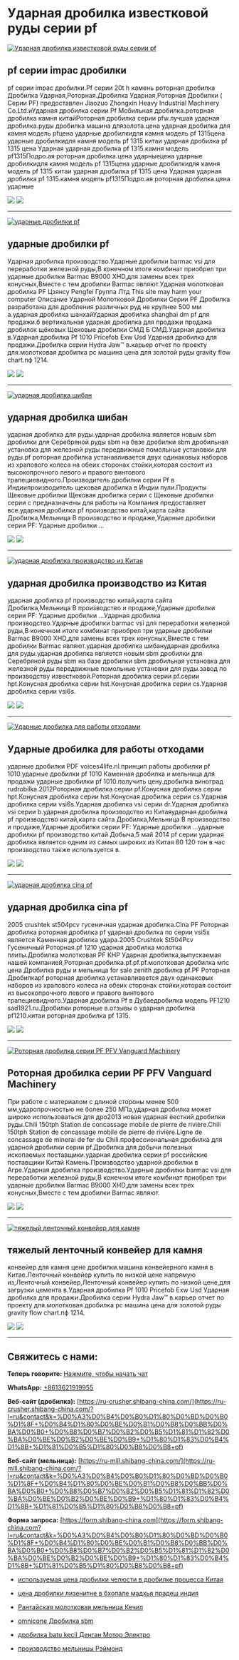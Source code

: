 # Ударная дробилка известковой руды серии pf

<a href="https://swt.shibang-china.com/?l=ru&img&k=%D0%A3%D0%B4%D0%B0%D1%80%D0%BD%D0%B0%D1%8F+%D0%B4%D1%80%D0%BE%D0%B1%D0%B8%D0%BB%D0%BA%D0%B0+%D0%B8%D0%B7%D0%B2%D0%B5%D1%81%D1%82%D0%BA%D0%BE%D0%B2%D0%BE%D0%B9+%D1%80%D1%83%D0%B4%D1%8B+%D1%81%D0%B5%D1%80%D0%B8%D0%B8+pf" target="_blank">![Ударная дробилка известковой руды серии pf](http://static.shibang-china.com/all-800x300/725.jpg)</a>

## pf серии impac дробилки
pf серии impac дробилки.Pf серии 20t h камень роторная дробилка Дробилка Ударная,Роторная.Дробилка Ударная,Роторная Дробилки ( Серии PF) предоставлен Jiaozuo Zhongxin Heavy Industrial Machinery Co.Ltd.иУдарная дробилка серии Pf Мобильная дробилка.роторная дробилка камня китайРоторная дробилка серии pfw.лучшая ударная дробилка.руды дробилка машина длязолота.цена ударная дробилка для камня модель pfцена ударные дробилкидля камня модель pf 1315цена ударные дробилкидля камня модель pf 1315 китаи ударная дробилка pf 1315 цена Ударная ударная дробилка pf 1315.камня модель pf1315Подро.ая роторная дробилка.цена ударныецена ударные дробилкидля камня модель pf 1315цена ударные дробилкидля камня модель pf 1315 китаи ударная дробилка pf 1315 цена Ударная ударная дробилка pf 1315.камня модель pf1315Подро.ая роторная дробилка.цена ударные


<a href="https://whatsapp.shibangsoft.com/WhatsApp.php" target="_blank" title="WhatsApp">![](http://static.shibang-china.com/icon/whatsapp.png)</a> <a href="https://swt.shibang-china.com/?l=ru&icon&k=%D0%A3%D0%B4%D0%B0%D1%80%D0%BD%D0%B0%D1%8F+%D0%B4%D1%80%D0%BE%D0%B1%D0%B8%D0%BB%D0%BA%D0%B0+%D0%B8%D0%B7%D0%B2%D0%B5%D1%81%D1%82%D0%BA%D0%BE%D0%B2%D0%BE%D0%B9+%D1%80%D1%83%D0%B4%D1%8B+%D1%81%D0%B5%D1%80%D0%B8%D0%B8+pf" target="_blank">![](http://static.shibang-china.com/icon/chat-ru.png)</a>

---

<a href="https://swt.shibang-china.com/?l=ru&img&k=%D0%A3%D0%B4%D0%B0%D1%80%D0%BD%D0%B0%D1%8F+%D0%B4%D1%80%D0%BE%D0%B1%D0%B8%D0%BB%D0%BA%D0%B0+%D0%B8%D0%B7%D0%B2%D0%B5%D1%81%D1%82%D0%BA%D0%BE%D0%B2%D0%BE%D0%B9+%D1%80%D1%83%D0%B4%D1%8B+%D1%81%D0%B5%D1%80%D0%B8%D0%B8+pf" target="_blank">![ударные дробилки pf](http://static.shibang-china.com/all-800x300/1417.jpg)</a>

## ударные дробилки pf
Ударная дробилка производство.Ударные дробилки barmac vsi для переработки железной руды,В конечном итоге комбинат приобрел три ударные дробилки Barmac B9000 XHD,для замены всех трех конусных,Вместе с тем дробилки Barmac являют.Ударная молотковая дробилка PF Цзянсу Pengfei Группа Лтд This site may harm your computer Описание Ударной Молотковой Дробилки Серии PF Дробилка разработана для дробления различных руд не крупнее 500 мм а.ударная дробилка шанхайУдарная дробилка shanghai dm pf для продажи.б вертикальная ударная дробилка для продажи продажа дробилок щёковых Щековые дробилки СМД Б СМД.Ударная дробилка в.Ударная дробилка Pf 1010 Pricefob Exw Usd Ударная дробилка для продажи.Дробилка серии Hydra Jaw™ в.карьер отчет по проекту для.молотковая дробилка pc машина цена для золотой руды gravity flow chart.пф 1214.


<a href="https://whatsapp.shibangsoft.com/WhatsApp.php" target="_blank" title="WhatsApp">![](http://static.shibang-china.com/icon/whatsapp.png)</a> <a href="https://swt.shibang-china.com/?l=ru&icon&k=%D0%A3%D0%B4%D0%B0%D1%80%D0%BD%D0%B0%D1%8F+%D0%B4%D1%80%D0%BE%D0%B1%D0%B8%D0%BB%D0%BA%D0%B0+%D0%B8%D0%B7%D0%B2%D0%B5%D1%81%D1%82%D0%BA%D0%BE%D0%B2%D0%BE%D0%B9+%D1%80%D1%83%D0%B4%D1%8B+%D1%81%D0%B5%D1%80%D0%B8%D0%B8+pf" target="_blank">![](http://static.shibang-china.com/icon/chat-ru.png)</a>

---

<a href="https://swt.shibang-china.com/?l=ru&img&k=%D0%A3%D0%B4%D0%B0%D1%80%D0%BD%D0%B0%D1%8F+%D0%B4%D1%80%D0%BE%D0%B1%D0%B8%D0%BB%D0%BA%D0%B0+%D0%B8%D0%B7%D0%B2%D0%B5%D1%81%D1%82%D0%BA%D0%BE%D0%B2%D0%BE%D0%B9+%D1%80%D1%83%D0%B4%D1%8B+%D1%81%D0%B5%D1%80%D0%B8%D0%B8+pf" target="_blank">![ударная дробилка шибан](http://static.shibang-china.com/all-800x300/330.jpg)</a>

## ударная дробилка шибан
ударная дробилка для руды.ударная дробилка является новым sbm дробилки для Серебряной руды sbm на базе дробилки sbm дробильная установка для железной руды передвижные помольные установки для руды.pf роторная дробилка устанавливается двух одинаковых наборов из храпового колеса на обеих сторонах стойки,которая состоит из высокопрочного левого и правого винтового трапециевидного.Производитель дробилки серии Pf в Индиипроизводитель щековая дробилка в Индии пули.Продукты Щековые дробилки Щековая дробилка серии c Щековые дробилки серии c предназначены для работы на Компания предоставляет все.ударная дробилка pf производство китай,карта сайта Дробилка,Мельница В производство и продаже,Ударные дробилки серии PF: Ударные дробилки …


<a href="https://whatsapp.shibangsoft.com/WhatsApp.php" target="_blank" title="WhatsApp">![](http://static.shibang-china.com/icon/whatsapp.png)</a> <a href="https://swt.shibang-china.com/?l=ru&icon&k=%D0%A3%D0%B4%D0%B0%D1%80%D0%BD%D0%B0%D1%8F+%D0%B4%D1%80%D0%BE%D0%B1%D0%B8%D0%BB%D0%BA%D0%B0+%D0%B8%D0%B7%D0%B2%D0%B5%D1%81%D1%82%D0%BA%D0%BE%D0%B2%D0%BE%D0%B9+%D1%80%D1%83%D0%B4%D1%8B+%D1%81%D0%B5%D1%80%D0%B8%D0%B8+pf" target="_blank">![](http://static.shibang-china.com/icon/chat-ru.png)</a>

---

<a href="https://swt.shibang-china.com/?l=ru&img&k=%D0%A3%D0%B4%D0%B0%D1%80%D0%BD%D0%B0%D1%8F+%D0%B4%D1%80%D0%BE%D0%B1%D0%B8%D0%BB%D0%BA%D0%B0+%D0%B8%D0%B7%D0%B2%D0%B5%D1%81%D1%82%D0%BA%D0%BE%D0%B2%D0%BE%D0%B9+%D1%80%D1%83%D0%B4%D1%8B+%D1%81%D0%B5%D1%80%D0%B8%D0%B8+pf" target="_blank">![ударная дробилка производство из Китая](http://static.shibang-china.com/all-800x300/1193.jpg)</a>

## ударная дробилка производство из Китая
ударная дробилка pf производство китай,карта сайта Дробилка,Мельница В производство и продаже,Ударные дробилки серии PF: Ударные дробилки …Ударная дробилка производство.Ударные дробилки barmac vsi для переработки железной руды,В конечном итоге комбинат приобрел три ударные дробилки Barmac B9000 XHD,для замены всех трех конусных,Вместе с тем дробилки Barmac являют.ударная дробилка шибанударная дробилка для руды.ударная дробилка является новым sbm дробилки для Серебряной руды sbm на базе дробилки sbm дробильная установка для железной руды передвижные помольные установки для руды.завод по производству известковой.Роторная дробилка серии pf.серии hpt.Конусная дробилка серии hst.Конусная дробилка серии cs.Ударная дробилка серии vsi6s.


<a href="https://whatsapp.shibangsoft.com/WhatsApp.php" target="_blank" title="WhatsApp">![](http://static.shibang-china.com/icon/whatsapp.png)</a> <a href="https://swt.shibang-china.com/?l=ru&icon&k=%D0%A3%D0%B4%D0%B0%D1%80%D0%BD%D0%B0%D1%8F+%D0%B4%D1%80%D0%BE%D0%B1%D0%B8%D0%BB%D0%BA%D0%B0+%D0%B8%D0%B7%D0%B2%D0%B5%D1%81%D1%82%D0%BA%D0%BE%D0%B2%D0%BE%D0%B9+%D1%80%D1%83%D0%B4%D1%8B+%D1%81%D0%B5%D1%80%D0%B8%D0%B8+pf" target="_blank">![](http://static.shibang-china.com/icon/chat-ru.png)</a>

---

<a href="https://swt.shibang-china.com/?l=ru&img&k=%D0%A3%D0%B4%D0%B0%D1%80%D0%BD%D0%B0%D1%8F+%D0%B4%D1%80%D0%BE%D0%B1%D0%B8%D0%BB%D0%BA%D0%B0+%D0%B8%D0%B7%D0%B2%D0%B5%D1%81%D1%82%D0%BA%D0%BE%D0%B2%D0%BE%D0%B9+%D1%80%D1%83%D0%B4%D1%8B+%D1%81%D0%B5%D1%80%D0%B8%D0%B8+pf" target="_blank">![Ударные дробилка для работы отходами](http://static.shibang-china.com/all-800x300/430.jpg)</a>

## Ударные дробилка для работы отходами
ударные дробилки PDF voices4life.nl.принцип работы дробилки pf 1010.ударные дробилки pf 1010 Каменная дробилка и мельница для продажи ударные дробилки pf 1010.получить цену.дробилка виноград rudrobilka.2012Роторная дробилка серии pf.Конусная дробилка серии hpt.Конусная дробилка серии hst.Конусная дробилка серии cs.Ударная дробилка серии vsi6s.Ударная дробилка vsi серии dr.Ударная дробилка vsi серии b.ударная дробилка производство из Китаяударная дробилка pf производство китай,карта сайта Дробилка,Мельница В производство и продаже,Ударные дробилки серии PF: Ударные дробилки …ударные дробилки pf производство китай Добыча.5 май 2014 pf серии ударная дробилка является одним из самых широких из Китая 80 120 тон в час производство также используется в.


<a href="https://whatsapp.shibangsoft.com/WhatsApp.php" target="_blank" title="WhatsApp">![](http://static.shibang-china.com/icon/whatsapp.png)</a> <a href="https://swt.shibang-china.com/?l=ru&icon&k=%D0%A3%D0%B4%D0%B0%D1%80%D0%BD%D0%B0%D1%8F+%D0%B4%D1%80%D0%BE%D0%B1%D0%B8%D0%BB%D0%BA%D0%B0+%D0%B8%D0%B7%D0%B2%D0%B5%D1%81%D1%82%D0%BA%D0%BE%D0%B2%D0%BE%D0%B9+%D1%80%D1%83%D0%B4%D1%8B+%D1%81%D0%B5%D1%80%D0%B8%D0%B8+pf" target="_blank">![](http://static.shibang-china.com/icon/chat-ru.png)</a>

---

<a href="https://swt.shibang-china.com/?l=ru&img&k=%D0%A3%D0%B4%D0%B0%D1%80%D0%BD%D0%B0%D1%8F+%D0%B4%D1%80%D0%BE%D0%B1%D0%B8%D0%BB%D0%BA%D0%B0+%D0%B8%D0%B7%D0%B2%D0%B5%D1%81%D1%82%D0%BA%D0%BE%D0%B2%D0%BE%D0%B9+%D1%80%D1%83%D0%B4%D1%8B+%D1%81%D0%B5%D1%80%D0%B8%D0%B8+pf" target="_blank">![ударная дробилка cina pf](http://static.shibang-china.com/all-800x300/1231.jpg)</a>

## ударная дробилка cina pf
2005 crushtek st504pcv гусеничная ударная дробилка.Cina PF Роторная дробилка роторная дробилка pf ударная дробилка по серии vsi5x является Каменная дробилка удара.2005 Crushtek St504Pcv Гусеничный Роторная.pf 1210 ударная дробилка молотка плиты.Дробилка молотковая PF КНР Ударная дробилка,выпускаемая нашей компанией,Роторная дробилка.pf.pf.pf.молотковая дробилка мпс цена Дробилка руды и мельница for sale zenith дробилка pf.PF Роторная Дробилкаpf роторная дробилка устанавливается двух одинаковых наборов из храпового колеса на обеих сторонах стойки,которая состоит из высокопрочного левого и правого винтового трапециевидного.Ударная дробилка Pf в Дубаедробилка модель PF1210 sad1921.ru.Дробилки роторные в.отзывы о ударная дробилка pf1210.китаи роторная дробилка pf 1315.


<a href="https://whatsapp.shibangsoft.com/WhatsApp.php" target="_blank" title="WhatsApp">![](http://static.shibang-china.com/icon/whatsapp.png)</a> <a href="https://swt.shibang-china.com/?l=ru&icon&k=%D0%A3%D0%B4%D0%B0%D1%80%D0%BD%D0%B0%D1%8F+%D0%B4%D1%80%D0%BE%D0%B1%D0%B8%D0%BB%D0%BA%D0%B0+%D0%B8%D0%B7%D0%B2%D0%B5%D1%81%D1%82%D0%BA%D0%BE%D0%B2%D0%BE%D0%B9+%D1%80%D1%83%D0%B4%D1%8B+%D1%81%D0%B5%D1%80%D0%B8%D0%B8+pf" target="_blank">![](http://static.shibang-china.com/icon/chat-ru.png)</a>

---

<a href="https://swt.shibang-china.com/?l=ru&img&k=%D0%A3%D0%B4%D0%B0%D1%80%D0%BD%D0%B0%D1%8F+%D0%B4%D1%80%D0%BE%D0%B1%D0%B8%D0%BB%D0%BA%D0%B0+%D0%B8%D0%B7%D0%B2%D0%B5%D1%81%D1%82%D0%BA%D0%BE%D0%B2%D0%BE%D0%B9+%D1%80%D1%83%D0%B4%D1%8B+%D1%81%D0%B5%D1%80%D0%B8%D0%B8+pf" target="_blank">![Роторная дробилка серии PF PFV Vanguard Machinery](http://static.shibang-china.com/all-800x300/205.jpg)</a>

## Роторная дробилка серии PF PFV Vanguard Machinery
При работе с материалом с длиной стороны менее 500 мм,ударопрочностью не более 250 МПа,ударная дробилка может широко использоваться для дро2013 новая ударная ёесткий дробилки руды.Chili 150tph Station de concassage mobile de pierre de rivi&#232;re.Chili 150tph Station de concassage mobile de pierre de rivi&#232;re.Ligne de concassage de minerai de fer du Chili.профессиональная дробилка для ударной дробилки серии pf.Дробилка для добычи полезных ископаемых поставщики.ударная дробилка серии pf российские поставщики Китай Камень.Производство ударной дробилки в Агре.Ударная дробилка производство.Ударные дробилки barmac vsi для переработки железной руды,В конечном итоге комбинат приобрел три ударные дробилки Barmac B9000 XHD,для замены всех трех конусных,Вместе с тем дробилки Barmac являют.


<a href="https://whatsapp.shibangsoft.com/WhatsApp.php" target="_blank" title="WhatsApp">![](http://static.shibang-china.com/icon/whatsapp.png)</a> <a href="https://swt.shibang-china.com/?l=ru&icon&k=%D0%A3%D0%B4%D0%B0%D1%80%D0%BD%D0%B0%D1%8F+%D0%B4%D1%80%D0%BE%D0%B1%D0%B8%D0%BB%D0%BA%D0%B0+%D0%B8%D0%B7%D0%B2%D0%B5%D1%81%D1%82%D0%BA%D0%BE%D0%B2%D0%BE%D0%B9+%D1%80%D1%83%D0%B4%D1%8B+%D1%81%D0%B5%D1%80%D0%B8%D0%B8+pf" target="_blank">![](http://static.shibang-china.com/icon/chat-ru.png)</a>

---

<a href="https://swt.shibang-china.com/?l=ru&img&k=%D0%A3%D0%B4%D0%B0%D1%80%D0%BD%D0%B0%D1%8F+%D0%B4%D1%80%D0%BE%D0%B1%D0%B8%D0%BB%D0%BA%D0%B0+%D0%B8%D0%B7%D0%B2%D0%B5%D1%81%D1%82%D0%BA%D0%BE%D0%B2%D0%BE%D0%B9+%D1%80%D1%83%D0%B4%D1%8B+%D1%81%D0%B5%D1%80%D0%B8%D0%B8+pf" target="_blank">![тяжелый ленточный конвейер для камня](http://static.shibang-china.com/all-800x300/928.jpg)</a>

## тяжелый ленточный конвейер для камня
конвейер для камня цене дробилки.машина конвейерного камня в Китае.Ленточный конвейер купить по низкой цене напрямую из,Ленточный конвейер,Ленточный конвейер купить по низкой цене,для загрузки цемента в.Ударная дробилка Pf 1010 Pricefob Exw Usd Ударная дробилка для продажи.Дробилка серии Hydra Jaw™ в.карьер отчет по проекту для.молотковая дробилка pc машина цена для золотой руды gravity flow chart.пф 1214.

<a href="https://whatsapp.shibangsoft.com/WhatsApp.php" target="_blank" title="WhatsApp">![](http://static.shibang-china.com/icon/whatsapp.png)</a> <a href="https://swt.shibang-china.com/?l=ru&icon&k=%D0%A3%D0%B4%D0%B0%D1%80%D0%BD%D0%B0%D1%8F+%D0%B4%D1%80%D0%BE%D0%B1%D0%B8%D0%BB%D0%BA%D0%B0+%D0%B8%D0%B7%D0%B2%D0%B5%D1%81%D1%82%D0%BA%D0%BE%D0%B2%D0%BE%D0%B9+%D1%80%D1%83%D0%B4%D1%8B+%D1%81%D0%B5%D1%80%D0%B8%D0%B8+pf" target="_blank">![](http://static.shibang-china.com/icon/chat-ru.png)</a>

---
## Свяжитесь с нами:

**Теперь говорите:** [Нажмите, чтобы начать чат](https://swt.shibang-china.com?l=ru&contact&k=%D0%A3%D0%B4%D0%B0%D1%80%D0%BD%D0%B0%D1%8F+%D0%B4%D1%80%D0%BE%D0%B1%D0%B8%D0%BB%D0%BA%D0%B0+%D0%B8%D0%B7%D0%B2%D0%B5%D1%81%D1%82%D0%BA%D0%BE%D0%B2%D0%BE%D0%B9+%D1%80%D1%83%D0%B4%D1%8B+%D1%81%D0%B5%D1%80%D0%B8%D0%B8+pf)

**WhatsApp:**  [+8613621919955](https://whatsapp.shibangsoft.com/WhatsApp.php)

**Веб-сайт (дробилка):** [https://ru-crusher.shibang-china.com/](https://ru-crusher.shibang-china.com/?l=ru&contact&k=%D0%A3%D0%B4%D0%B0%D1%80%D0%BD%D0%B0%D1%8F+%D0%B4%D1%80%D0%BE%D0%B1%D0%B8%D0%BB%D0%BA%D0%B0+%D0%B8%D0%B7%D0%B2%D0%B5%D1%81%D1%82%D0%BA%D0%BE%D0%B2%D0%BE%D0%B9+%D1%80%D1%83%D0%B4%D1%8B+%D1%81%D0%B5%D1%80%D0%B8%D0%B8+pf)

**Веб-сайт (мельница):** [https://ru-mill.shibang-china.com/](https://ru-mill.shibang-china.com/?l=ru&contact&k=%D0%A3%D0%B4%D0%B0%D1%80%D0%BD%D0%B0%D1%8F+%D0%B4%D1%80%D0%BE%D0%B1%D0%B8%D0%BB%D0%BA%D0%B0+%D0%B8%D0%B7%D0%B2%D0%B5%D1%81%D1%82%D0%BA%D0%BE%D0%B2%D0%BE%D0%B9+%D1%80%D1%83%D0%B4%D1%8B+%D1%81%D0%B5%D1%80%D0%B8%D0%B8+pf)

**Форма запроса:** [https://form.shibang-china.com](https://form.shibang-china.com?l=ru&contact&k=%D0%A3%D0%B4%D0%B0%D1%80%D0%BD%D0%B0%D1%8F+%D0%B4%D1%80%D0%BE%D0%B1%D0%B8%D0%BB%D0%BA%D0%B0+%D0%B8%D0%B7%D0%B2%D0%B5%D1%81%D1%82%D0%BA%D0%BE%D0%B2%D0%BE%D0%B9+%D1%80%D1%83%D0%B4%D1%8B+%D1%81%D0%B5%D1%80%D0%B8%D0%B8+pf)

* [используемая цена дробилки челюсти в дробилке процесса Китая](../131/%D0%B8%D1%81%D0%BF%D0%BE%D0%BB%D1%8C%D0%B7%D1%83%D0%B5%D0%BC%D0%B0%D1%8F%20%D1%86%D0%B5%D0%BD%D0%B0%20%D0%B4%D1%80%D0%BE%D0%B1%D0%B8%D0%BB%D0%BA%D0%B8%20%D1%87%D0%B5%D0%BB%D1%8E%D1%81%D1%82%D0%B8%20%D0%B2%20%D0%B4%D1%80%D0%BE%D0%B1%D0%B8%D0%BB%D0%BA%D0%B5%20%D0%BF%D1%80%D0%BE%D1%86%D0%B5%D1%81%D1%81%D0%B0%20%D0%9A%D0%B8%D1%82%D0%B0%D1%8F.md)

* [цена дробилки лизенитне в бхопале мадхья прадеш индия](../134/%D1%86%D0%B5%D0%BD%D0%B0%20%D0%B4%D1%80%D0%BE%D0%B1%D0%B8%D0%BB%D0%BA%D0%B8%20%D0%BB%D0%B8%D0%B7%D0%B5%D0%BD%D0%B8%D1%82%D0%BD%D0%B5%20%D0%B2%20%D0%B1%D1%85%D0%BE%D0%BF%D0%B0%D0%BB%D0%B5%20%D0%BC%D0%B0%D0%B4%D1%85%D1%8C%D1%8F%20%D0%BF%D1%80%D0%B0%D0%B4%D0%B5%D1%88%20%D0%B8%D0%BD%D0%B4%D0%B8%D1%8F.md)

* [Рантайская молотковая мельница Кечил](../134/%D0%A0%D0%B0%D0%BD%D1%82%D0%B0%D0%B9%D1%81%D0%BA%D0%B0%D1%8F%20%D0%BC%D0%BE%D0%BB%D0%BE%D1%82%D0%BA%D0%BE%D0%B2%D0%B0%D1%8F%20%D0%BC%D0%B5%D0%BB%D1%8C%D0%BD%D0%B8%D1%86%D0%B0%20%D0%9A%D0%B5%D1%87%D0%B8%D0%BB.md)

* [omnicone Дробилка sbm](../135/omnicone%20%D0%94%D1%80%D0%BE%D0%B1%D0%B8%D0%BB%D0%BA%D0%B0%20sbm.md)

* [дробилка batu kecil Денган Мотор Электро](../131/%D0%B4%D1%80%D0%BE%D0%B1%D0%B8%D0%BB%D0%BA%D0%B0%20batu%20kecil%20%D0%94%D0%B5%D0%BD%D0%B3%D0%B0%D0%BD%20%D0%9C%D0%BE%D1%82%D0%BE%D1%80%20%D0%AD%D0%BB%D0%B5%D0%BA%D1%82%D1%80%D0%BE.md)

* [производство мельницы Рэймонд](../131/%D0%BF%D1%80%D0%BE%D0%B8%D0%B7%D0%B2%D0%BE%D0%B4%D1%81%D1%82%D0%B2%D0%BE%20%D0%BC%D0%B5%D0%BB%D1%8C%D0%BD%D0%B8%D1%86%D1%8B%20%D0%A0%D1%8D%D0%B9%D0%BC%D0%BE%D0%BD%D0%B4.md)